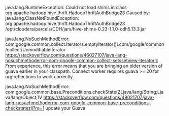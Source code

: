 
java.lang.RuntimeException: Could not load shims in class org.apache.hadoop.hive.thrift.HadoopThriftAuthBridge23
Caused by: java.lang.ClassNotFoundException: org.apache.hadoop.hive.thrift.HadoopThriftAuthBridge23
/opt/cloudera/parcels/CDH/jars/hive-shims-0.23-1.1.0-cdh5.13.3.jar


java.lang.NoSuchMethodError: com.google.common.collect.Iterators.emptyIterator()Lcom/google/common/collect/UnmodifiableIterator
https://stackoverflow.com/questions/46027107/java-lang-nosuchmethoderror-com-google-common-collect-setssetview-iteratorlc
From experience, this error means that you are bringing an older version of guava earlier in your classpath. Connect worker requires guava >= 20 for org.reflections to work correctly.



java.lang.NoSuchMethodError: com.google.common.base.Preconditions.checkState(ZLjava/lang/String;Ljava/lang/Object;)V
https://stackoverflow.com/questions/49021707/java-lang-nosuchmethoderror-com-google-common-base-preconditions-checkstatezlj?rq=1
update your Guava